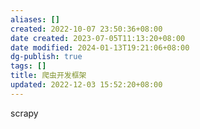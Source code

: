 ```yaml
---
aliases: []
created: 2022-10-07 23:50:36+08:00
date created: 2023-07-05T11:13:20+08:00
date modified: 2024-01-13T19:21:06+08:00
dg-publish: true
tags: []
title: 爬虫开发框架
updated: 2022-12-03 15:52:20+08:00
---
```


scrapy